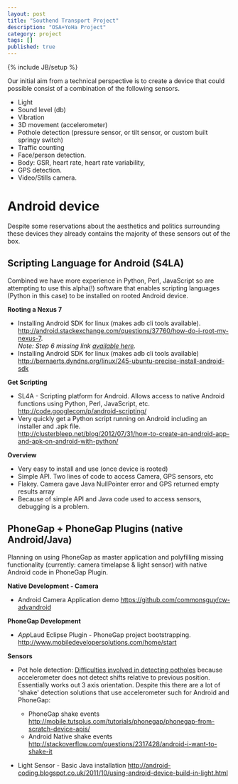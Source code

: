 ```yaml
---
layout: post
title: "Southend Transport Project"
description: "OSA+YoHa Project"
category: project
tags: []
published: true
---
```


{% include JB/setup %}

Our initial aim from a technical perspective is to create a device that could possible consist of a combination of the following sensors.

- Light
- Sound level (db)
- Vibration
- 3D movement (accelerometer)
- Pothole detection (pressure sensor, or tilt sensor, or custom built springy switch)
- Traffic counting
- Face/person detection.
- Body: GSR, heart rate, heart rate variability,  
- GPS detection.
- Video/Stills camera.

# Android device
Despite some reservations about the aesthetics and politics surrounding these devices they already contains the majority of these sensors out of the box.

## Scripting Language for Android (S4LA)
Combined we have more experience in Python, Perl, JavaScript so are attempting to use this alpha(!) software that enables scripting languages (Python in this case) to be installed on rooted Android device.

**Rooting a Nexus 7**

* Installing Android SDK for linux (makes adb cli tools available).
  <http://android.stackexchange.com/questions/37760/how-do-i-root-my-nexus-7>.  
  *Note: Step 6 missing link [available here](http://teamw.in/project/twrp2/103).*
* Installing Android SDK for linux (makes adb cli tools available)  
<http://bernaerts.dyndns.org/linux/245-ubuntu-precise-install-android-sdk>

**Get Scripting**

* SL4A - Scripting platform for Android. Allows access to native Android functions using Python, Perl, JavaScript, etc.  
<http://code.googlecom/p/android-scripting/>
* Very quickly get a Python script running on Android including an installer and .apk file.  
<http://clusterbleep.net/blog/2012/07/31/how-to-create-an-android-app-and-apk-on-android-with-python/>

**Overview**

* Very easy  to install and use (once device is rooted)
* Simple API. Two lines of code to access Camera, GPS sensors, etc
* Flakey. Camera gave Java NullPointer error and GPS returned empty results array
* Because of simple API and Java code used to access sensors, debugging is a problem.


## PhoneGap + PhoneGap Plugins (native Android/Java)

Planning on using PhoneGap as master application and polyfilling missing functionality (currently: camera timelapse & light sensor) with native Android code in PhoneGap Plugin.

**Native Development - Camera**

- Android Camera Application demo <https://github.com/commonsguy/cw-advandroid>


**PhoneGap Development**
 
* *App*Laud Eclipse Plugin - PhoneGap project bootstrapping. <http://www.mobiledevelopersolutions.com/home/start>

**Sensors**

* Pot hole detection: [Difficulties involved in detecting potholes](http://stackoverflow.com/questions/6502492/where-can-i-find-resources-and-code-samples-for-making-use-of-the-signal-from-an) because accelerometer does not detect shifts relative to previous position. Essentially works out 3 axis orientation. Despite this there are a lot of 'shake' detection solutions that use accelerometer such for Android and PhoneGap:
  * PhoneGap shake events <http://mobile.tutsplus.com/tutorials/phonegap/phonegap-from-scratch-device-apis/>
  * Android Native shake events <http://stackoverflow.com/questions/2317428/android-i-want-to-shake-it>
  
* Light Sensor - Basic Java installation <http://android-coding.blogspot.co.uk/2011/10/using-android-device-build-in-light.html> 